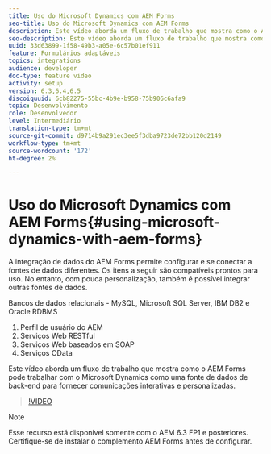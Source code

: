 ```yaml
---
title: Uso do Microsoft Dynamics com AEM Forms
seo-title: Uso do Microsoft Dynamics com AEM Forms
description: Este vídeo aborda um fluxo de trabalho que mostra como o AEM Forms pode trabalhar com o Microsoft Dynamics como uma fonte de dados de back-end para fornecer comunicações interativas e personalizadas.
seo-description: Este vídeo aborda um fluxo de trabalho que mostra como o AEM Forms pode trabalhar com o Microsoft Dynamics como uma fonte de dados de back-end para fornecer comunicações interativas e personalizadas.
uuid: 33d63899-1f58-49b3-a05e-6c57b01ef911
feature: Formulários adaptáveis
topics: integrations
audience: developer
doc-type: feature video
activity: setup
version: 6.3,6.4,6.5
discoiquuid: 6cb82275-55bc-4b9e-b958-75b906c6afa9
topic: Desenvolvimento
role: Desenvolvedor
level: Intermediário
translation-type: tm+mt
source-git-commit: d9714b9a291ec3ee5f3dba9723de72bb120d2149
workflow-type: tm+mt
source-wordcount: '172'
ht-degree: 2%

---
```



# Uso do Microsoft Dynamics com AEM Forms{#using-microsoft-dynamics-with-aem-forms}

A integração de dados do AEM Forms permite configurar e se conectar a fontes de dados diferentes. Os itens a seguir são compatíveis prontos para uso. No entanto, com pouca personalização, também é possível integrar outras fontes de dados.

Bancos de dados relacionais - MySQL, Microsoft SQL Server, IBM DB2 e Oracle RDBMS
1. Perfil de usuário do AEM
1. Serviços Web RESTful
1. Serviços Web baseados em SOAP
1. Serviços OData

Este vídeo aborda um fluxo de trabalho que mostra como o AEM Forms pode trabalhar com o Microsoft Dynamics como uma fonte de dados de back-end para fornecer comunicações interativas e personalizadas.

>[!VIDEO](https://video.tv.adobe.com/v/20971?quality=9&learn=on)

>[!NOTE]
>
>Esse recurso está disponível somente com o AEM 6.3 FP1 e posteriores. Certifique-se de instalar o complemento AEM Forms antes de configurar.

